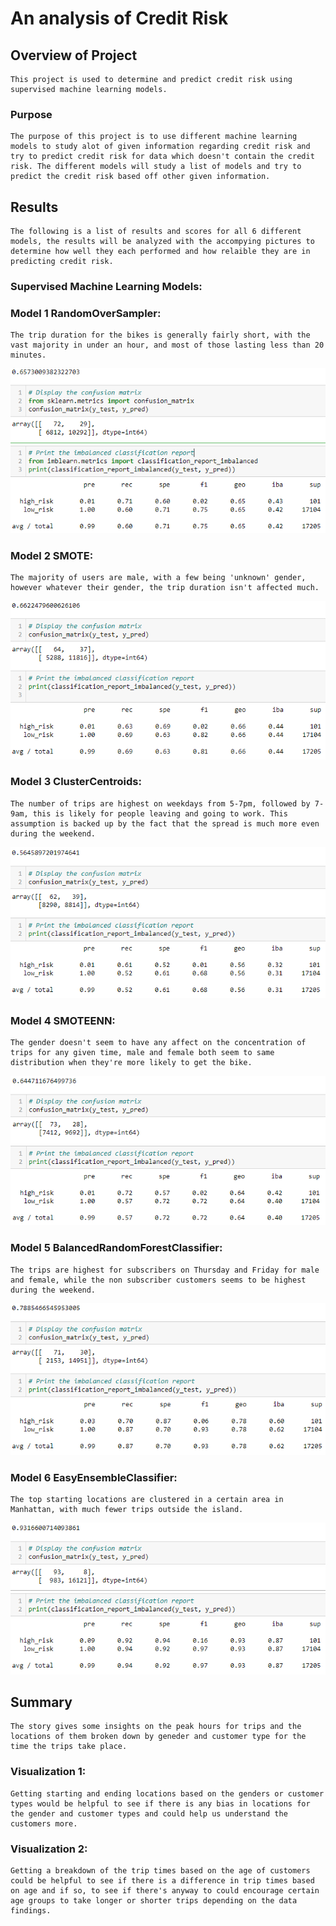 # An analysis of Credit Risk

## Overview of Project
    This project is used to determine and predict credit risk using supervised machine learning models.
### Purpose
    The purpose of this project is to use different machine learning models to study alot of given information regarding credit risk and try to predict credit risk for data which doesn't contain the credit risk. The different models will study a list of models and try to predict the credit risk based off other given information.

## Results
    The following is a list of results and scores for all 6 different models, the results will be analyzed with the accompying pictures to determine how well they each performed and how relaible they are in predicting credit risk. 
### Supervised Machine Learning Models:

### Model 1 RandomOverSampler:
    The trip duration for the bikes is generally fairly short, with the vast majority in under an hour, and most of those lasting less than 20 minutes.
![](/images/model1.png)
### Model 2 SMOTE:
    The majority of users are male, with a few being 'unknown' gender, however whatever their gender, the trip duration isn't affected much.
![](/images/model2.png)
### Model 3 ClusterCentroids:
    The number of trips are highest on weekdays from 5-7pm, followed by 7-9am, this is likely for people leaving and going to work. This assumption is backed up by the fact that the spread is much more even during the weekend.
![](/images/model3.png)
### Model 4 SMOTEENN:
    The gender doesn't seem to have any affect on the concentration of trips for any given time, male and female both seem to same distribution when they're more likely to get the bike.
![](/images/model4.png)
### Model 5 BalancedRandomForestClassifier:
    The trips are highest for subscribers on Thursday and Friday for male and female, while the non subscriber customers seems to be highest during the weekend.
![](/images/model5.png)
### Model 6 EasyEnsembleClassifier:
    The top starting locations are clustered in a certain area in Manhattan, with much fewer trips outside the island.
![](/images/model6.png)

## Summary
    The story gives some insights on the peak hours for trips and the locations of them broken down by geneder and customer type for the time the trips take place.
### Visualization 1:
    Getting starting and ending locations based on the genders or customer types would be helpful to see if there is any bias in locations for the gender and customer types and could help us understand the customers more.
### Visualization 2:
    Getting a breakdown of the trip times based on the age of customers could be helpful to see if there is a difference in trip times based on age and if so, to see if there's anyway to could encourage certain age groups to take longer or shorter trips depending on the data findings.
